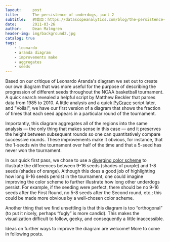 ```yaml
---
layout:     post
title:      The persistence of underdogs, part 2
subtitle:   转载自：https://datascopeanalytics.com/blog/the-persistence-of-underdogs-part-2/
date:       2011-03-26
author:     Dean Malmgren
header-img: img/background2.jpg
catalog: true
tags:
    - leonardo
    - aranda diagram
    - improvements make
    - aggregates
    - seeds
---
```



Based on our
critique
of Leonardo
Aranda's diagram we set out to create our own diagram that
was more useful for the purpose of describing the progression of
different seeds throughout the NCAA basketball tournament. A quick search
revealed a
helpful script by Matthew Beckler that parses
data from 1985 to
2010. A little analysis and a
quick [PyGrace](http://pygrace.github.io/) script
later, and "Voilà!", we have our first version of a diagram that
shows the fraction of times that each seed appears in a particular
round of the tournament.



Importantly, this diagram aggregates all of the regions into the
same analysis — the only thing that makes sense in this case
— and it preserves the height between subsequent rounds so one
can quantitatively compare successive rounds. These improvements
make it obvious, for instance, that the 1-seeds win the tournament
over half of the time and that a 5-seed has never won the tournament.



In our quick first pass, we chose to use
a [diverging color scheme](http://colorbrewer2.org/.) to
illustrate the differences between 9-16 seeds (shades of purple) and
1-8 seeds (shades of orange). Although this does a good job of
highlighting how long 9-16 seeds persist in the tournament, one
could imagine improving the color scheme to further illustrate how
long other underdogs persist. For example, if the seeding were
perfect, there should be no 9-16 seeds after the First Round, no 5-8
seeds after the Second round, etc.; this could be made more
obvious by a well-chosen color scheme.



Another thing that we find unsettling is that this diagram is too
“orthogonal” (to put it nicely, perhaps
“fugly” is more candid). This makes the visualization
difficult to follow, geeky, and consequently a little
inaccessible.



Ideas on further ways to improve the diagram are welcome! More to
come in following posts.


